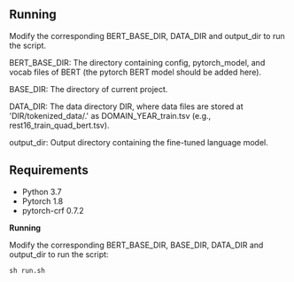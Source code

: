 
## Running

Modify the corresponding BERT_BASE_DIR, DATA_DIR and output_dir to run the script.

BERT_BASE_DIR: The directory containing config, pytorch_model, and vocab files of BERT (the pytorch BERT model should be added here).

BASE_DIR: The directory of current project.

DATA_DIR: The data directory DIR, where data files are stored at 'DIR/tokenized_data/.' as DOMAIN_YEAR_train.tsv (e.g., rest16_train_quad_bert.tsv).

output_dir: Output directory containing the fine-tuned language model.

## Requirements
* Python 3.7
* Pytorch 1.8
* pytorch-crf 0.7.2

**Running**

Modify the corresponding BERT_BASE_DIR, BASE_DIR, DATA_DIR and output_dir to run the script:
```
sh run.sh
```

